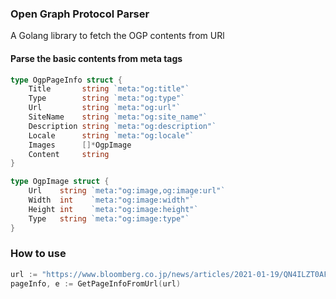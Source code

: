 ### Open Graph Protocol Parser
A Golang library to fetch the OGP contents from URl

#### Parse the basic contents from meta tags

```go
type OgpPageInfo struct {
	Title       string `meta:"og:title"`
	Type        string `meta:"og:type"`
	Url         string `meta:"og:url"`
	SiteName    string `meta:"og:site_name"`
	Description string `meta:"og:description"`
	Locale      string `meta:"og:locale"`
	Images      []*OgpImage
	Content     string
}
```

```go
type OgpImage struct {
	Url    string `meta:"og:image,og:image:url"`
	Width  int    `meta:"og:image:width"`
	Height int    `meta:"og:image:height"`
	Type   string `meta:"og:image:type"`
}
```

### How to use
```go
url := "https://www.bloomberg.co.jp/news/articles/2021-01-19/QN4ILZT0AFBS01"
pageInfo, e := GetPageInfoFromUrl(url)
```